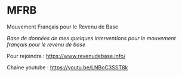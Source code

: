 # MFRB
Mouvement Français pour le Revenu de Base

*Base de données de mes quelques interventions pour le mouvement français pour le revenu de base*

Pour rejoindre : https://www.revenudebase.info/

Chaine youtube : https://youtu.be/LNBoC3SST8k
